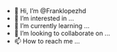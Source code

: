 - 👋 Hi, I’m @Franklopezhd
- 👀 I’m interested in ...
- 🌱 I’m currently learning ...
- 💞️ I’m looking to collaborate on ...
- 📫 How to reach me ...

<!---
Franklopezhd/Franklopezhd is a ✨ special ✨ repository because its `README.md` (this file) appears on your GitHub profile.
You can click the Preview link to take a look at your changes.
--->
